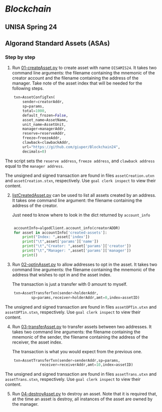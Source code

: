 # *Blockchain*
## UNISA Spring 24 ##

## Algorand Standard Assets (ASAs) ##

### Step by step  ###

1. Run [01-createAsset.py](./01-createAsset.py) to create asset with name ```DISAMIS24```.
It takes two command line arguments: 
the filename containing the mnemonic of the creator account and
the filename containing the address of the manager.
Take note of the asset index that will be needed for the following steps.

```python
    txn=AssetConfigTxn(
        sender=creatorAddr,
        sp=params,
        total=1000,
        default_frozen=False,
        asset_name=AssetName,
        unit_name=AssetUnit,
        manager=managerAddr,
        reserve=reserveAddr,
        freeze=freezeAddr,
        clawback=clawbackAddr,
        url="https://github.com/giuper/Blockchain24",
        decimals=0)
```

The script sets the ```reserve address```, ```freeze address```, and ```clawback address``` equal to
the ```manager address```. 


The unsigned and signed transaction are found in files ```assetCreation.utxn``` and 
```assetCreation.stxn```, respectively. 
Use ```goal clerk inspect``` to view their content.

2. [listCreatedAsset.py](./listCreatedAsset.py) can be used to list all assets created by an address.
    It takes one command line argument: the filename containing the address of the creator.

    Just need to know where to look in the dict returned by ```account_info```

```python

    accountInfo=algodClient.account_info(creatorADDR)
    for asset in accountInfo['created-assets']:
        print("Index: ",asset['index'])
        print("\t",asset['params']['name'])
        print("\t","Creator: ",asset['params']['creator'])
        print("\t","Manager: ",asset['params']['manager'])
        print()
```

3. Run [02-optinAsset.py](./02-optinAsset.py) to allow addresses to opt in the asset.
    It takes two command line arguments: 
    the filename containing the mnemonic of the address that wishes to opt in and the asset index.
   
    The transaction is just a transfer with 0 amount to myself.

```python
    txn=AssetTransferTxn(sender=holderAddr,
            sp=params,receiver=holderAddr,amt=0,index=assetID)
```
    
The unsigned and signed transaction are found in files ```assetOPTin.utxn``` and 
```assetOPTin.stxn```, respectively. 
Use ```goal clerk inspect``` to view their content.

4. Run [03-transferAsset.py](./03-transferAsset.py) to transfer assets between two addresses. 
    It takes two command line arguments: 
    the filename containing the mnemonic of the sender,
    the filename containing the address of the receiver,
    the asset index.

    The transaction is what you would expect from the previous one.

```python
    txn=AssetTransferTxn(sender=senderAddr,sp=params,
                receiver=receiverAddr,amt=10,index=assetID)
```

The unsigned and signed transaction are found in files ```assetTrans.utxn``` and 
    ```assetTrans.stxn```, respectively. 
    Use ```goal clerk inspect``` to view their content.

5. Run [04-destroyAsset.py](./04-destroyAsset.py) to destroy an asset.
    Note that it is required that, at the time an asset is destroy, all instances
    of the asset are owned by the manager.
